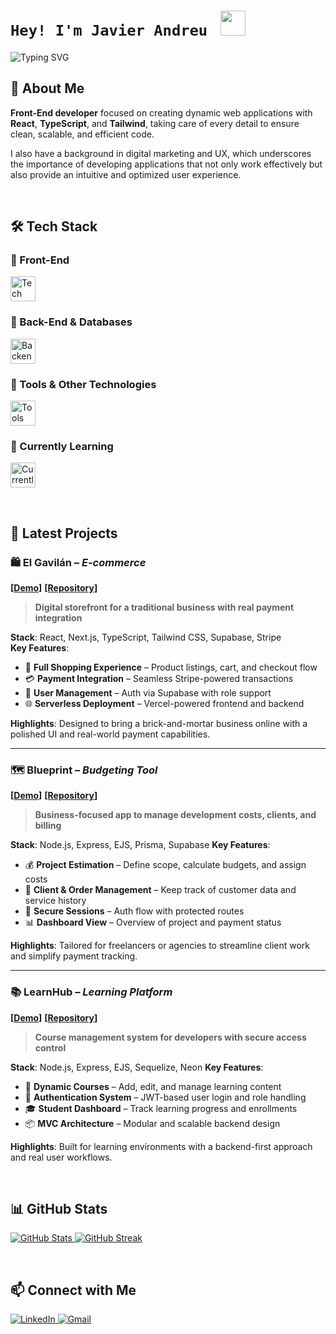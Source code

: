 <div align="left">
  <h1><code color='green'>Hey! I'm Javier Andreu </code> <img src="https://raw.githubusercontent.com/innng/innng/master/assets/kyubey.gif" height="40" /> </h1>
 <p>
     <img src="https://readme-typing-svg.demolab.com?font=Kode+Mono&weight=500&size=25&duration=7000&pause=2000&color=8734F7&width=850&height=40&lines=Front-End+Developer+%7C+React+%7C+TypeScript+%7C+Tailwind" alt="Typing SVG" />
 </p>
</div>

## 👾 About Me

**Front-End developer** focused on creating dynamic web applications with **React**, **TypeScript**, and **Tailwind**, taking care of every detail to ensure clean, scalable, and efficient code.

I also have a background in digital marketing and UX, which underscores the importance of developing applications that not only work effectively but also provide an intuitive and optimized user experience.

<br>

## 🛠️ Tech Stack

### 🔹 Front-End
<p align="left">
  <img src="https://skillicons.dev/icons?i=html,css,js,ts,react,vite,next,tailwind,bootstrap&theme=dark" height="40px" alt="Tech Stack" />
</p>

### 🔹 Back-End & Databases
<p align="left">
  <img src="https://skillicons.dev/icons?i=nodejs,express,mysql,postgresql,prisma,sequelize,supabase,firebase&theme=dark" height="40px" alt="Backend Stack" />
</p>

### 🔹 Tools & Other Technologies
<p align="left">
  <img src="https://skillicons.dev/icons?i=git,github,wordpress,photoshop&theme=dark" height="40px" alt="Tools" />
</p>

### 🔹 Currently Learning
<p align="left">
  <img src="https://skillicons.dev/icons?i=jest,mongodb,astro,figma&theme=dark" height="40px" alt="Currently Learning" />
</p>

<br>

## 📌 Latest Projects

### 🛍️ El Gavilán – *E-commerce*  
**[[Demo](https://gavilan-shop.vercel.app)]**  **[[Repository](https://github.com/dracudev/gavilan-shop)]**  
> **Digital storefront for a traditional business with real payment integration**

**Stack**: React, Next.js, TypeScript, Tailwind CSS, Supabase, Stripe  
**Key Features**:  
- 🛒 **Full Shopping Experience** – Product listings, cart, and checkout flow  
- 💳 **Payment Integration** – Seamless Stripe-powered transactions  
- 🔐 **User Management** – Auth via Supabase with role support  
- 🌐 **Serverless Deployment** – Vercel-powered frontend and backend  

**Highlights**: Designed to bring a brick-and-mortar business online with a polished UI and real-world payment capabilities.

---

### 🗺️ Blueprint – *Budgeting Tool*  
**[[Demo](https://dracudev-blueprint-app.vercel.app)]**  **[[Repository](https://github.com/dracudev/blueprint-app)]**  
> **Business-focused app to manage development costs, clients, and billing**

**Stack**: Node.js, Express, EJS, Prisma, Supabase
**Key Features**:  
- 💰 **Project Estimation** – Define scope, calculate budgets, and assign costs  
- 👤 **Client & Order Management** – Keep track of customer data and service history  
- 🔐 **Secure Sessions** – Auth flow with protected routes  
- 📊 **Dashboard View** – Overview of project and payment status  

**Highlights**: Tailored for freelancers or agencies to streamline client work and simplify payment tracking.

---

### 📚 LearnHub – *Learning Platform*  
**[[Demo](https://dracudev-learnhub-app.vercel.app)]**  **[[Repository](https://github.com/dracudev/learnhub-app)]**  
> **Course management system for developers with secure access control**

**Stack**: Node.js, Express, EJS, Sequelize, Neon
**Key Features**:  
- 🧠 **Dynamic Courses** – Add, edit, and manage learning content  
- 🔐 **Authentication System** – JWT-based user login and role handling  
- 🎓 **Student Dashboard** – Track learning progress and enrollments  
- 📦 **MVC Architecture** – Modular and scalable backend design  

**Highlights**: Built for learning environments with a backend-first approach and real user workflows.


<br>

## 📊 GitHub Stats

<p align="left">
  <a href="https://github.com/dracudev">
    <img src="https://github-readme-stats.vercel.app/api?username=dracudev&show_icons=true&theme=tokyonight" alt="GitHub Stats" />
  </a>
  <a href="https://github.com/DenverCoder1/github-readme-streak-stats">
    <img src="https://streak-stats.demolab.com?user=dracudev&theme=tokyonight" alt="GitHub Streak" />
  </a>
</p>

<br>

## 📫 Connect with Me
<p align="left">
  <a href="https://www.linkedin.com/in/javier-andreu-peralta" target="_blank">
    <img src="https://img.shields.io/badge/LinkedIn-0077B5?style=for-the-badge&logo=linkedin&logoColor=white" alt="LinkedIn" />
  </a>
  <a href="mailto:andreujavier99@gmail.com" target="_blank">
    <img src="https://img.shields.io/badge/Gmail-D14836?style=for-the-badge&logo=gmail&logoColor=white" alt="Gmail" />
  </a>
</p>
